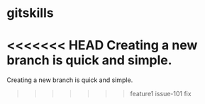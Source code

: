 # gitskills
<<<<<<< HEAD
Creating a new branch is quick and simple.
=======
Creating a new branch is quick and simple.
>>>>>>> feature1
issue-101 fix
